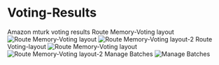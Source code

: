 # Voting-Results
Amazon mturk voting results
Route Memory-Voting layout
![Route Memory-Voting layout](https://github.com/cyfggnn22/Voting-Results/blob/master/Route%20Memory-Voting%20layout-1.png)
![Route Memory-Voting layout-2](https://github.com/cyfggnn22/Voting-Results/blob/master/Route%20Memory-Voting%20layout-2.png)
Route Voting-layout
![Route Memory-Voting layout](https://github.com/cyfggnn22/Voting-Results/blob/master/Route-Voting%20layout-1.png)
![Route Memory-Voting layout-2](https://github.com/cyfggnn22/Voting-Results/blob/master/Route-Voting%20layout-2-fixed.png)
Manage Batches
![Manage Batches](https://github.com/cyfggnn22/Voting-Results/blob/master/Manage%20Batches.png)
